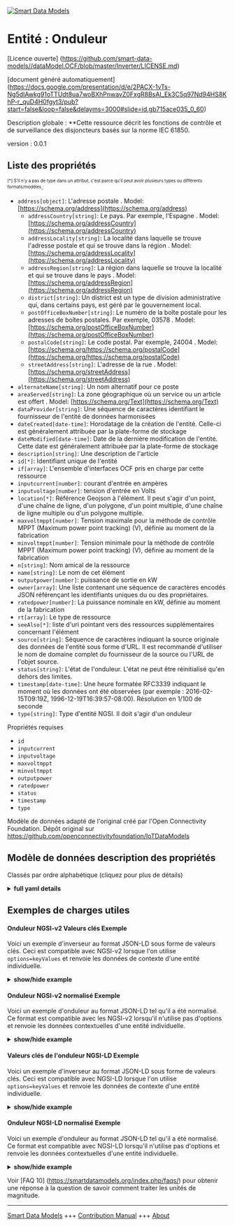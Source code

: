 <!-- 10-Header -->  
[![Smart Data Models](https://smartdatamodels.org/wp-content/uploads/2022/01/SmartDataModels_logo.png "Logo")](https://smartdatamodels.org)  
Entité : Onduleur  
=================<!-- /10-Header -->  
<!-- 15-License -->  
[Licence ouverte] (https://github.com/smart-data-models//dataModel.OCF/blob/master/Inverter/LICENSE.md)  
[document généré automatiquement] (https://docs.google.com/presentation/d/e/2PACX-1vTs-Ng5dIAwkg91oTTUdt8ua7woBXhPnwavZ0FxgR8BsAI_Ek3C5q97Nd94HS8KhP-r_quD4H0fgyt3/pub?start=false&loop=false&delayms=3000#slide=id.gb715ace035_0_60)  
<!-- /15-License -->  
<!-- 20-Description -->  
Description globale : **Cette ressource décrit les fonctions de contrôle et de surveillance des disjoncteurs basés sur la norme IEC 61850.  
version : 0.0.1  
<!-- /20-Description -->  
<!-- 30-PropertiesList -->  

## Liste des propriétés  

<sup><sub>[*] S'il n'y a pas de type dans un attribut, c'est parce qu'il peut avoir plusieurs types ou différents formats/modèles</sub></sup>.  
- `address[object]`: L'adresse postale  . Model: [https://schema.org/address](https://schema.org/address)	- `addressCountry[string]`: Le pays. Par exemple, l'Espagne  . Model: [https://schema.org/addressCountry](https://schema.org/addressCountry)  
	- `addressLocality[string]`: La localité dans laquelle se trouve l'adresse postale et qui se trouve dans la région  . Model: [https://schema.org/addressLocality](https://schema.org/addressLocality)  
	- `addressRegion[string]`: La région dans laquelle se trouve la localité et qui se trouve dans le pays  . Model: [https://schema.org/addressRegion](https://schema.org/addressRegion)  
	- `district[string]`: Un district est un type de division administrative qui, dans certains pays, est géré par le gouvernement local.    
	- `postOfficeBoxNumber[string]`: Le numéro de la boîte postale pour les adresses de boîtes postales. Par exemple, 03578  . Model: [https://schema.org/postOfficeBoxNumber](https://schema.org/postOfficeBoxNumber)  
	- `postalCode[string]`: Le code postal. Par exemple, 24004  . Model: [https://schema.org/https://schema.org/postalCode](https://schema.org/https://schema.org/postalCode)  
	- `streetAddress[string]`: L'adresse de la rue  . Model: [https://schema.org/streetAddress](https://schema.org/streetAddress)  
- `alternateName[string]`: Un nom alternatif pour ce poste  - `areaServed[string]`: La zone géographique où un service ou un article est offert  . Model: [https://schema.org/Text](https://schema.org/Text)- `dataProvider[string]`: Une séquence de caractères identifiant le fournisseur de l'entité de données harmonisées  - `dateCreated[date-time]`: Horodatage de la création de l'entité. Celle-ci est généralement attribuée par la plate-forme de stockage  - `dateModified[date-time]`: Date de la dernière modification de l'entité. Cette date est généralement attribuée par la plate-forme de stockage  - `description[string]`: Une description de l'article  - `id[*]`: Identifiant unique de l'entité  - `if[array]`: L'ensemble d'interfaces OCF pris en charge par cette ressource  - `inputcurrent[number]`: courant d'entrée en ampères  - `inputvoltage[number]`: tension d'entrée en Volts  - `location[*]`: Référence Geojson à l'élément. Il peut s'agir d'un point, d'une chaîne de ligne, d'un polygone, d'un point multiple, d'une chaîne de ligne multiple ou d'un polygone multiple.  - `maxvoltmppt[number]`: Tension maximale pour la méthode de contrôle MPPT (Maximum power point tracking) (V), définie au moment de la fabrication  - `minvoltmppt[number]`: Tension minimale pour la méthode de contrôle MPPT (Maximum power point tracking) (V), définie au moment de la fabrication  - `n[string]`: Nom amical de la ressource  - `name[string]`: Le nom de cet élément  - `outputpower[number]`: puissance de sortie en kW  - `owner[array]`: Une liste contenant une séquence de caractères encodés JSON référençant les identifiants uniques du ou des propriétaires.  - `ratedpower[number]`: La puissance nominale en kW, définie au moment de la fabrication  - `rt[array]`: Le type de ressource  - `seeAlso[*]`: liste d'uri pointant vers des ressources supplémentaires concernant l'élément  - `source[string]`: Séquence de caractères indiquant la source originale des données de l'entité sous forme d'URL. Il est recommandé d'utiliser le nom de domaine complet du fournisseur de la source ou l'URL de l'objet source.  - `status[string]`: L'état de l'onduleur. L'état ne peut être réinitialisé qu'en dehors des limites.  - `timestamp[date-time]`: Une heure formatée RFC3339 indiquant le moment où les données ont été observées (par exemple : 2016-02-15T09:19Z, 1996-12-19T16:39:57-08:00). Résolution en 1/100 de seconde  - `type[string]`: Type d'entité NGSI. Il doit s'agir d'un onduleur  <!-- /30-PropertiesList -->  
<!-- 35-RequiredProperties -->  
Propriétés requises  
- `id`  - `inputcurrent`  - `inputvoltage`  - `maxvoltmppt`  - `minvoltmppt`  - `outputpower`  - `ratedpower`  - `status`  - `timestamp`  - `type`  <!-- /35-RequiredProperties -->  
<!-- 40-RequiredProperties -->  
Modèle de données adapté de l'original créé par l'Open Connectivity Foundation. Dépôt original sur https://github.com/openconnectivityfoundation/IoTDataModels  
<!-- /40-RequiredProperties -->  
<!-- 50-DataModelHeader -->  
## Modèle de données description des propriétés  
Classés par ordre alphabétique (cliquez pour plus de détails)  
<!-- /50-DataModelHeader -->  
<!-- 60-ModelYaml -->  
<details><summary><strong>full yaml details</strong></summary>    
```yaml  
Inverter:    
  description: This Resource describes functions for the control and monitoring of IEC 61850 based circuit breaker.    
  properties:    
    address:    
      description: The mailing address    
      properties:    
        addressCountry:    
          description: 'The country. For example, Spain'    
          type: string    
          x-ngsi:    
            model: https://schema.org/addressCountry    
            type: Property    
        addressLocality:    
          description: 'The locality in which the street address is, and which is in the region'    
          type: string    
          x-ngsi:    
            model: https://schema.org/addressLocality    
            type: Property    
        addressRegion:    
          description: 'The region in which the locality is, and which is in the country'    
          type: string    
          x-ngsi:    
            model: https://schema.org/addressRegion    
            type: Property    
        district:    
          description: 'A district is a type of administrative division that, in some countries, is managed by the local government'    
          type: string    
          x-ngsi:    
            type: Property    
        postOfficeBoxNumber:    
          description: 'The post office box number for PO box addresses. For example, 03578'    
          type: string    
          x-ngsi:    
            model: https://schema.org/postOfficeBoxNumber    
            type: Property    
        postalCode:    
          description: 'The postal code. For example, 24004'    
          type: string    
          x-ngsi:    
            model: https://schema.org/https://schema.org/postalCode    
            type: Property    
        streetAddress:    
          description: The street address    
          type: string    
          x-ngsi:    
            model: https://schema.org/streetAddress    
            type: Property    
        streetNr:    
          description: Number identifying a specific property on a public street    
          type: string    
          x-ngsi:    
            type: Property    
      type: object    
      x-ngsi:    
        model: https://schema.org/address    
        type: Property    
    alternateName:    
      description: An alternative name for this item    
      type: string    
      x-ngsi:    
        type: Property    
    areaServed:    
      description: The geographic area where a service or offered item is provided    
      type: string    
      x-ngsi:    
        model: https://schema.org/Text    
        type: Property    
    dataProvider:    
      description: A sequence of characters identifying the provider of the harmonised data entity    
      type: string    
      x-ngsi:    
        type: Property    
    dateCreated:    
      description: Entity creation timestamp. This will usually be allocated by the storage platform    
      format: date-time    
      type: string    
      x-ngsi:    
        type: Property    
    dateModified:    
      description: Timestamp of the last modification of the entity. This will usually be allocated by the storage platform    
      format: date-time    
      type: string    
      x-ngsi:    
        type: Property    
    description:    
      description: A description of this item    
      type: string    
      x-ngsi:    
        type: Property    
    id:    
      anyOf:    
        - description: Identifier format of any NGSI entity    
          maxLength: 256    
          minLength: 1    
          pattern: ^[\w\-\.\{\}\$\+\*\[\]`|~^@!,:\\]+$    
          type: string    
          x-ngsi:    
            type: Property    
        - description: Identifier format of any NGSI entity    
          format: uri    
          type: string    
          x-ngsi:    
            type: Property    
      description: Unique identifier of the entity    
      x-ngsi:    
        type: Property    
    if:    
      description: The OCF Interface set supported by this Resource    
      items:    
        enum:    
          - oic.if.s    
          - oic.if.baseline    
        type: string    
      minItems: 2    
      readOnly: true    
      type: array    
      uniqueItems: true    
      x-ngsi:    
        type: Property    
    inputcurrent:    
      description: input current in Amperes    
      readOnly: true    
      type: number    
      x-ngsi:    
        type: Property    
    inputvoltage:    
      description: input voltage in Volts    
      readOnly: true    
      type: number    
      x-ngsi:    
        type: Property    
    location:    
      description: 'Geojson reference to the item. It can be Point, LineString, Polygon, MultiPoint, MultiLineString or MultiPolygon'    
      oneOf:    
        - description: Geojson reference to the item. Point    
          properties:    
            bbox:    
              items:    
                type: number    
              minItems: 4    
              type: array    
            coordinates:    
              items:    
                type: number    
              minItems: 2    
              type: array    
            type:    
              enum:    
                - Point    
              type: string    
          required:    
            - type    
            - coordinates    
          title: GeoJSON Point    
          type: object    
          x-ngsi:    
            type: GeoProperty    
        - description: Geojson reference to the item. LineString    
          properties:    
            bbox:    
              items:    
                type: number    
              minItems: 4    
              type: array    
            coordinates:    
              items:    
                items:    
                  type: number    
                minItems: 2    
                type: array    
              minItems: 2    
              type: array    
            type:    
              enum:    
                - LineString    
              type: string    
          required:    
            - type    
            - coordinates    
          title: GeoJSON LineString    
          type: object    
          x-ngsi:    
            type: GeoProperty    
        - description: Geojson reference to the item. Polygon    
          properties:    
            bbox:    
              items:    
                type: number    
              minItems: 4    
              type: array    
            coordinates:    
              items:    
                items:    
                  items:    
                    type: number    
                  minItems: 2    
                  type: array    
                minItems: 4    
                type: array    
              type: array    
            type:    
              enum:    
                - Polygon    
              type: string    
          required:    
            - type    
            - coordinates    
          title: GeoJSON Polygon    
          type: object    
          x-ngsi:    
            type: GeoProperty    
        - description: Geojson reference to the item. MultiPoint    
          properties:    
            bbox:    
              items:    
                type: number    
              minItems: 4    
              type: array    
            coordinates:    
              items:    
                items:    
                  type: number    
                minItems: 2    
                type: array    
              type: array    
            type:    
              enum:    
                - MultiPoint    
              type: string    
          required:    
            - type    
            - coordinates    
          title: GeoJSON MultiPoint    
          type: object    
          x-ngsi:    
            type: GeoProperty    
        - description: Geojson reference to the item. MultiLineString    
          properties:    
            bbox:    
              items:    
                type: number    
              minItems: 4    
              type: array    
            coordinates:    
              items:    
                items:    
                  items:    
                    type: number    
                  minItems: 2    
                  type: array    
                minItems: 2    
                type: array    
              type: array    
            type:    
              enum:    
                - MultiLineString    
              type: string    
          required:    
            - type    
            - coordinates    
          title: GeoJSON MultiLineString    
          type: object    
          x-ngsi:    
            type: GeoProperty    
        - description: Geojson reference to the item. MultiLineString    
          properties:    
            bbox:    
              items:    
                type: number    
              minItems: 4    
              type: array    
            coordinates:    
              items:    
                items:    
                  items:    
                    items:    
                      type: number    
                    minItems: 2    
                    type: array    
                  minItems: 4    
                  type: array    
                type: array    
              type: array    
            type:    
              enum:    
                - MultiPolygon    
              type: string    
          required:    
            - type    
            - coordinates    
          title: GeoJSON MultiPolygon    
          type: object    
          x-ngsi:    
            type: GeoProperty    
      x-ngsi:    
        type: GeoProperty    
    maxvoltmppt:    
      description: 'Maximum voltage for MPPT (Maximum power point tracking) control method (V), defined at manufacturing time'    
      readOnly: true    
      type: number    
      x-ngsi:    
        type: Property    
    minvoltmppt:    
      description: 'Minimum voltage for MPPT (Maximum power point tracking) control method (V), defined at manufacturing time'    
      readOnly: true    
      type: number    
      x-ngsi:    
        type: Property    
    n:    
      description: Friendly name of the Resource    
      maxLength: 64    
      readOnly: true    
      type: string    
      x-ngsi:    
        type: Property    
    name:    
      description: The name of this item    
      type: string    
      x-ngsi:    
        type: Property    
    outputpower:    
      description: output power in kW    
      readOnly: true    
      type: number    
      x-ngsi:    
        type: Property    
    owner:    
      description: A List containing a JSON encoded sequence of characters referencing the unique Ids of the owner(s)    
      items:    
        anyOf:    
          - description: Identifier format of any NGSI entity    
            maxLength: 256    
            minLength: 1    
            pattern: ^[\w\-\.\{\}\$\+\*\[\]`|~^@!,:\\]+$    
            type: string    
            x-ngsi:    
              type: Property    
          - description: Identifier format of any NGSI entity    
            format: uri    
            type: string    
            x-ngsi:    
              type: Property    
        description: Unique identifier of the entity    
        x-ngsi:    
          type: Property    
      type: array    
      x-ngsi:    
        type: Property    
    ratedpower:    
      description: 'The rated power in kW, defined at manufacturing time'    
      readOnly: true    
      type: number    
      x-ngsi:    
        type: Property    
    rt:    
      description: The Resource Type    
      items:    
        enum:    
          - oic.r.inverter    
        maxLength: 64    
        type: string    
      minItems: 1    
      readOnly: true    
      type: array    
      uniqueItems: true    
      x-ngsi:    
        type: Property    
    seeAlso:    
      description: list of uri pointing to additional resources about the item    
      oneOf:    
        - items:    
            format: uri    
            type: string    
          minItems: 1    
          type: array    
        - format: uri    
          type: string    
      x-ngsi:    
        type: Property    
    source:    
      description: 'A sequence of characters giving the original source of the entity data as a URL. Recommended to be the fully qualified domain name of the source provider, or the URL to the source object'    
      type: string    
      x-ngsi:    
        type: Property    
    status:    
      description: The inverter status. The status can only be reset out of bounds    
      enum:    
        - on    
        - off    
        - trip    
      readOnly: true    
      type: string    
      x-ngsi:    
        type: Property    
    timestamp:    
      description: 'An RFC3339 formatted time indicating when the data was observed (e.g.: 2016-02-15T09:19Z, 1996-12-19T16:39:57-08:00). Resolution in 1/100 second'    
      format: date-time    
      readOnly: true    
      type: string    
      x-ngsi:    
        type: Property    
    type:    
      description: NGSI entity type. It has to be Inverter    
      enum:    
        - Inverter    
      type: string    
      x-ngsi:    
        type: Property    
  required:    
    - status    
    - ratedpower    
    - minvoltmppt    
    - maxvoltmppt    
    - inputvoltage    
    - inputcurrent    
    - outputpower    
    - timestamp    
    - id    
    - type    
  type: object    
  x-derived-from: https://raw.githubusercontent.com/openconnectivityfoundation/IoTDataModels/master/InverterResURI.swagger.json    
  x-disclaimer: 'Redistribution and use in source and binary forms, with or without modification, are permitted  provided that the license conditions are met. Copyleft (c) 2022 Contributors to Smart Data Models Program'    
  x-license-url: https://github.com/smart-data-models/dataModel.OCF/blob/master/Inverter/LICENSE.md    
  x-model-schema: https://smart-data-models.github.io/dataModel.OCF/Inverter/schema.json    
  x-model-tags: OCF    
  x-version: 0.0.1    
```  
</details>    
<!-- /60-ModelYaml -->  
<!-- 70-MiddleNotes -->  
<!-- /70-MiddleNotes -->  
<!-- 80-Examples -->  
## Exemples de charges utiles  
#### Onduleur NGSI-v2 Valeurs clés Exemple  
Voici un exemple d'inverseur au format JSON-LD sous forme de valeurs clés. Ceci est compatible avec NGSI-v2 lorsque l'on utilise `options=keyValues` et renvoie les données de contexte d'une entité individuelle.  
<details><summary><strong>show/hide example</strong></summary>    
```json  
{  
  "id": "urn:ngsi-ld:Inverter:id:QKHM:28779877",  
  "dateCreated": "2011-09-26T02:57:58Z",  
  "dateModified": "1999-06-01T10:31:41Z",  
  "source": "Both before finish whole space including hospital. Arrive anything take deep reveal more seven page.",  
  "name": "Whether life realize fire. Guy happen thought material no certainly.",  
  "alternateName": "Certain difference boy. Performance score weight performance. Republican stuff visit ten.",  
  "description": "So describe believe environmental build necessary. Treat they memory oil parent.",  
  "dataProvider": "Risk such medical. Among whom every discuss series deal.",  
  "owner": [  
    "urn:ngsi-ld:Inverter:items:KSSI:21376961",  
    "urn:ngsi-ld:Inverter:items:YQQI:56248386"  
  ],  
  "seeAlso": [  
    "urn:ngsi-ld:Inverter:items:STCD:23046259",  
    "urn:ngsi-ld:Inverter:items:UJCA:53322929"  
  ],  
  "location": {  
    "type": "Point",  
    "coordinates": [  
      -88.997438,  
      -124.268822  
    ]  
  },  
  "address": {  
    "streetAddress": "Grow after much house our.",  
    "addressLocality": "Firm yard answer consider second.",  
    "addressRegion": "Also challenge discover event picture onto. Subject machine into lawyer major hold get.",  
    "addressCountry": "House identify inside student along. See right husband weight education get positive assume. Certain environmental worry specific.",  
    "postalCode": "Pm man born hit crime space kitchen treat. Physical method southern provide.",  
    "postOfficeBoxNumber": "Century treat create pattern voice analysis level. Property newspaper rest."  
  },  
  "areaServed": "Try opportunity along some skill. Ball cover machine stage want than father. Create authority pressure.",  
  "rt": [  
    "oic.r.inverter",  
    "oic.r.inverter"  
  ],  
  "status": "on",  
  "ratedpower": {  
    "type": "Property",  
    "value": 792.6  
  },  
  "minvoltmppt": {  
    "type": "Property",  
    "value": 429.9  
  },  
  "maxvoltmppt": {  
    "type": "Property",  
    "value": 549.6  
  },  
  "inputvoltage": {  
    "type": "Property",  
    "value": 333.3  
  },  
  "inputcurrent": {  
    "type": "Property",  
    "value": 227.3  
  },  
  "outputpower": {  
    "type": "Property",  
    "value": 237.0  
  },  
  "timestamp": "1977-09-25T18:29:39Z",  
  "n": "Whatever nice teach possible well.",  
  "if": [  
    "oic.if.baseline",  
    "oic.if.s"  
  ],  
  "type": "Inverter"  
}  
```  
</details>  
#### Onduleur NGSI-v2 normalisé Exemple  
Voici un exemple d'onduleur au format JSON-LD tel qu'il a été normalisé. Ce format est compatible avec les NGSI-v2 lorsqu'il n'utilise pas d'options et renvoie les données contextuelles d'une entité individuelle.  
<details><summary><strong>show/hide example</strong></summary>    
```json  
{  
  "id": {  
    "type": "string",  
    "value": "urn:ngsi-ld:Inverter:id:QKHM:28779877"  
  },  
  "dateCreated": {  
    "format": "date-time",  
    "type": "string",  
    "value": "2011-09-26T02:57:58Z"  
  },  
  "dateModified": {  
    "format": "date-time",  
    "type": "string",  
    "value": "1999-06-01T10:31:41Z"  
  },  
  "source": {  
    "type": "string",  
    "value": "Both before finish whole space including hospital. Arrive anything take deep reveal more seven page."  
  },  
  "name": {  
    "type": "string",  
    "value": "Whether life realize fire. Guy happen thought material no certainly."  
  },  
  "alternateName": {  
    "type": "string",  
    "value": "Certain difference boy. Performance score weight performance. Republican stuff visit ten."  
  },  
  "description": {  
    "type": "string",  
    "value": "So describe believe environmental build necessary. Treat they memory oil parent."  
  },  
  "dataProvider": {  
    "type": "string",  
    "value": "Risk such medical. Among whom every discuss series deal."  
  },  
  "owner": {  
    "type": "array",  
    "value": [  
      "urn:ngsi-ld:Inverter:items:KSSI:21376961",  
      "urn:ngsi-ld:Inverter:items:YQQI:56248386"  
    ]  
  },  
  "seeAlso": {  
    "type": "array",  
    "value": [  
      "urn:ngsi-ld:Inverter:items:STCD:23046259",  
      "urn:ngsi-ld:Inverter:items:UJCA:53322929"  
    ]  
  },  
  "location": {  
    "type": "object",  
    "value": {  
      "type": "Point",  
      "coordinates": [  
        -88.997438,  
        -124.268822  
      ]  
    }  
  },  
  "address": {  
    "type": "object",  
    "value": {  
      "streetAddress": "Grow after much house our.",  
      "addressLocality": "Firm yard answer consider second.",  
      "addressRegion": "Also challenge discover event picture onto. Subject machine into lawyer major hold get.",  
      "addressCountry": "House identify inside student along. See right husband weight education get positive assume. Certain environmental worry specific.",  
      "postalCode": "Pm man born hit crime space kitchen treat. Physical method southern provide.",  
      "postOfficeBoxNumber": "Century treat create pattern voice analysis level. Property newspaper rest."  
    }  
  },  
  "areaServed": {  
    "type": "string",  
    "value": "Try opportunity along some skill. Ball cover machine stage want than father. Create authority pressure."  
  },  
  "rt": {  
    "type": "array",  
    "value": [  
      "oic.r.inverter",  
      "oic.r.inverter"  
    ]  
  },  
  "status": {  
    "type": "string",  
    "value": "on"  
  },  
  "ratedpower": {  
    "type": "object",  
    "value": {  
      "type": "Property",  
      "value": 792.6  
    }  
  },  
  "minvoltmppt": {  
    "type": "object",  
    "value": {  
      "type": "Property",  
      "value": 429.9  
    }  
  },  
  "maxvoltmppt": {  
    "type": "object",  
    "value": {  
      "type": "Property",  
      "value": 549.6  
    }  
  },  
  "inputvoltage": {  
    "type": "object",  
    "value": {  
      "type": "Property",  
      "value": 333.3  
    }  
  },  
  "inputcurrent": {  
    "type": "object",  
    "value": {  
      "type": "Property",  
      "value": 227.3  
    }  
  },  
  "outputpower": {  
    "type": "object",  
    "value": {  
      "type": "Property",  
      "value": 237.0  
    }  
  },  
  "timestamp": {  
    "format": "date-time",  
    "type": "string",  
    "value": "1977-09-25T18:29:39Z"  
  },  
  "n": {  
    "type": "string",  
    "value": "Whatever nice teach possible well."  
  },  
  "if": {  
    "type": "array",  
    "value": [  
      "oic.if.baseline",  
      "oic.if.s"  
    ]  
  },  
  "type": {  
    "type": "string",  
    "value": "Inverter"  
  }  
}  
```  
</details>  
#### Valeurs clés de l'onduleur NGSI-LD Exemple  
Voici un exemple d'inverseur au format JSON-LD sous forme de valeurs clés. Ceci est compatible avec NGSI-LD lorsque l'on utilise `options=keyValues` et renvoie les données de contexte d'une entité individuelle.  
<details><summary><strong>show/hide example</strong></summary>    
```json  
{  
    "id": "urn:ngsi-ld:Inverter:id:QKHM:28779877",  
    "dateCreated": "2011-09-26T02:57:58Z",  
    "dateModified": "1999-06-01T10:31:41Z",  
    "source": "Both before finish whole space including hospital. Arrive anything take deep reveal more seven page.",  
    "name": "Whether life realize fire. Guy happen thought material no certainly.",  
    "alternateName": "Certain difference boy. Performance score weight performance. Republican stuff visit ten.",  
    "description": "So describe believe environmental build necessary. Treat they memory oil parent.",  
    "dataProvider": "Risk such medical. Among whom every discuss series deal.",  
    "owner": [  
        "urn:ngsi-ld:Inverter:items:KSSI:21376961",  
        "urn:ngsi-ld:Inverter:items:YQQI:56248386"  
    ],  
    "seeAlso": [  
        "urn:ngsi-ld:Inverter:items:STCD:23046259",  
        "urn:ngsi-ld:Inverter:items:UJCA:53322929"  
    ],  
    "location": {  
        "type": "Point",  
        "coordinates": [  
            -88.997438,  
            -124.268822  
        ]  
    },  
    "address": {  
        "streetAddress": "Grow after much house our.",  
        "addressLocality": "Firm yard answer consider second.",  
        "addressRegion": "Also challenge discover event picture onto. Subject machine into lawyer major hold get.",  
        "addressCountry": "House identify inside student along. See right husband weight education get positive assume. Certain environmental worry specific.",  
        "postalCode": "Pm man born hit crime space kitchen treat. Physical method southern provide.",  
        "postOfficeBoxNumber": "Century treat create pattern voice analysis level. Property newspaper rest."  
    },  
    "areaServed": "Try opportunity along some skill. Ball cover machine stage want than father. Create authority pressure.",  
    "rt": [  
        "oic.r.inverter",  
        "oic.r.inverter"  
    ],  
    "status": "on",  
    "ratedpower": {  
        "type": "Property",  
        "value": 792.6  
    },  
    "minvoltmppt": {  
        "type": "Property",  
        "value": 429.9  
    },  
    "maxvoltmppt": {  
        "type": "Property",  
        "value": 549.6  
    },  
    "inputvoltage": {  
        "type": "Property",  
        "value": 333.3  
    },  
    "inputcurrent": {  
        "type": "Property",  
        "value": 227.3  
    },  
    "outputpower": {  
        "type": "Property",  
        "value": 237.0  
    },  
    "timestamp": "1977-09-25T18:29:39Z",  
    "n": "Whatever nice teach possible well.",  
    "if": [  
        "oic.if.baseline",  
        "oic.if.s"  
    ],  
    "type": "Inverter",  
    "@context": [  
        "https://smartdatamodels.org/context.jsonld",  
        "https://raw.githubusercontent.com/smart-data-models/dataModel.OCF/master/context.jsonld"  
    ]  
}  
```  
</details>  
#### Onduleur NGSI-LD normalisé Exemple  
Voici un exemple d'onduleur au format JSON-LD tel qu'il a été normalisé. Ce format est compatible avec NGSI-LD lorsqu'il n'utilise pas d'options et renvoie les données contextuelles d'une entité individuelle.  
<details><summary><strong>show/hide example</strong></summary>    
```json  
{  
    "id": "urn:ngsi-ld:Inverter:id:JJXX:06248424",  
    "dateCreated": {  
        "type": "Property",  
        "value": {  
            "@type": "DateTime",  
            "@value": "1991-06-28T22:23:41Z"  
        }  
    },  
    "dateModified": {  
        "type": "Property",  
        "value": {  
            "@type": "DateTime",  
            "@value": "1995-07-25T00:46:03Z"  
        }  
    },  
    "source": {  
        "type": "Property",  
        "value": "Fear class ability close benefit. We moment score fund allow art."  
    },  
    "name": {  
        "type": "Property",  
        "value": "Never ask too future billion window. May blood class sort message nothing. Fine through accept attorney fish."  
    },  
    "alternateName": {  
        "type": "Property",  
        "value": "Bit middle research church exactly current. Like single ok cup."  
    },  
    "description": {  
        "type": "Property",  
        "value": "Population throw soldier action kitchen soon professor. Particularly which sea away financial of wife."  
    },  
    "dataProvider": {  
        "type": "Property",  
        "value": "Night public evening foot section. Clearly talk effort century. Natural attack street unit."  
    },  
    "owner": {  
        "type": "Property",  
        "value": [  
            "urn:ngsi-ld:Inverter:items:AWPK:98614702",  
            "urn:ngsi-ld:Inverter:items:FCYN:45549371"  
        ]  
    },  
    "seeAlso": {  
        "type": "Property",  
        "value": [  
            "urn:ngsi-ld:Inverter:items:NTQT:09016096"  
        ]  
    },  
    "location": {  
        "type": "Property",  
        "value": {  
            "type": "Point",  
            "coordinates": [  
                81.1846425,  
                53.749567  
            ]  
        }  
    },  
    "address": {  
        "type": "Property",  
        "value": {  
            "streetAddress": "Operation probably one sell. Table stand number heart personal able bank. Draw prove continue second fact truth number loss.",  
            "addressLocality": "Plant street could drop expect. Either late Democrat to. Strategy difference practice address. Low size campaign see political thus.",  
            "addressRegion": "Would smile next body level Mr moment. Something court attack continue. Describe under market especially research weight million measure.",  
            "addressCountry": "Agent go case may break.",  
            "postalCode": "Agree activity without project agree. Its material evidence.",  
            "postOfficeBoxNumber": "Key despite computer apply system into. Exist water key answer building against. Wind site without more health quite good church."  
        }  
    },  
    "areaServed": {  
        "type": "Property",  
        "value": "Meeting event office. Fill certain talk safe authority public."  
    },  
    "rt": {  
        "type": "Property",  
        "value": [  
            "oic.r.inverter"  
        ]  
    },  
    "status": {  
        "type": "Property",  
        "value": "trip"  
    },  
    "ratedpower": {  
        "type": "Property",  
        "value": 507.0  
    },  
    "minvoltmppt": {  
        "type": "Property",  
        "value": 937.7  
    },  
    "maxvoltmppt": {  
        "type": "Property",  
        "value": 7.0  
    },  
    "inputvoltage": {  
        "type": "Property",  
        "value": 993.2  
    },  
    "inputcurrent": {  
        "type": "Property",  
        "value": 875.3  
    },  
    "outputpower": {  
        "type": "Property",  
        "value": 799.9  
    },  
    "timestamp": {  
        "type": "Property",  
        "value": {  
            "@type": "DateTime",  
            "@value": "1972-12-17T09:04:11Z"  
        }  
    },  
    "n": {  
        "type": "Property",  
        "value": "Difficult however coach will cover final hear. Cup husband box they."  
    },  
    "if": {  
        "type": "Property",  
        "value": [  
            "oic.if.baseline",  
            "oic.if.baseline"  
        ]  
    },  
    "type": "Inverter",  
    "@context": [  
        "https://smartdatamodels.org/context.jsonld",  
        "https://raw.githubusercontent.com/smart-data-models/dataModel.OCF/master/context.jsonld"  
    ]  
}  
```  
</details><!-- /80-Examples -->  
<!-- 90-FooterNotes -->  
<!-- /90-FooterNotes -->  
<!-- 95-Units -->  
Voir [FAQ 10] (https://smartdatamodels.org/index.php/faqs/) pour obtenir une réponse à la question de savoir comment traiter les unités de magnitude.  
<!-- /95-Units -->  
<!-- 97-LastFooter -->  
---  
[Smart Data Models](https://smartdatamodels.org) +++ [Contribution Manual](https://bit.ly/contribution_manual) +++ [About](https://bit.ly/Introduction_SDM)<!-- /97-LastFooter -->  
